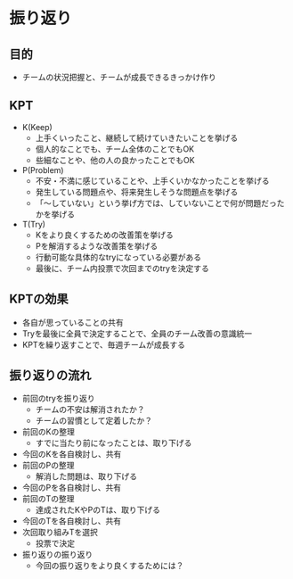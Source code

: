 # 振り返り
## 目的
- チームの状況把握と、チームが成長できるきっかけ作り

## KPT
- K(Keep)
  - 上手くいったこと、継続して続けていきたいことを挙げる
  - 個人的なことでも、チーム全体のことでもOK
  - 些細なことや、他の人の良かったことでもOK
- P(Problem)
  - 不安・不満に感じていることや、上手くいかなかったことを挙げる
  - 発生している問題点や、将来発生しそうな問題点を挙げる
  - 「〜していない」という挙げ方では、していないことで何が問題だったかを挙げる
- T(Try)
  - Kをより良くするための改善策を挙げる
  - Pを解消するような改善策を挙げる
  - 行動可能な具体的なtryになっている必要がある
  - 最後に、チーム内投票で次回までのtryを決定する

## KPTの効果
- 各自が思っていることの共有
- Tryを最後に全員で決定することで、全員のチーム改善の意識統一
- KPTを繰り返すことで、毎週チームが成長する

## 振り返りの流れ
- 前回のtryを振り返り
  - チームの不安は解消されたか？
  - チームの習慣として定着したか？
- 前回のKの整理
  - すでに当たり前になったことは、取り下げる
- 今回のKを各自検討し、共有
- 前回のPの整理
  - 解消した問題は、取り下げる
- 今回のPを各自検討し、共有
- 前回のTの整理
  - 達成されたKやPのTは、取り下げる
- 今回のTを各自検討し、共有
- 次回取り組みTを選択
  - 投票で決定
- 振り返りの振り返り
  - 今回の振り返りをより良くするためには？
